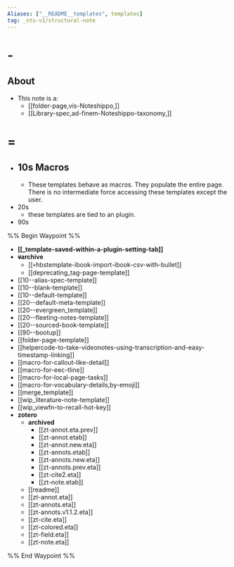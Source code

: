 ```yaml
---
Aliases: ["__README__templates", templates]
tag: _nts-v1/structural-note
---
```


# -

## About
* This note is a:
  *  [[folder-page,vis-Noteshippo,]] 
  * [[Library-spec,ad-finem-Noteshippo-taxonomy,]]

# = 

* ## 10s Macros
  * These templates behave as macros. They populate the entire page. There is no intermediate force accessing these templates except the user.
* 20s
  * these templates are tied to an plugin. 
* 90s 

%% Begin Waypoint %%
- **[[_template-saved-within-a-plugin-setting-tab]]**
- **💀archive**
	- [[💀hbstemplate-ibook-import-ibook-csv-with-bullet]]
	- [[deprecating_tag-page-template]]
- [[10--alias-spec-template]]
- [[10--blank-template]]
- [[10--default-template]]
- [[20--default-meta-template]]
- [[20--evergreen_template]]
- [[20--fleeting-notes-template]]
- [[20--sourced-book-template]]
- [[90--bootup]]
- [[folder-page-template]]
- [[helpercode-to-take-videonotes-using-transcription-and-easy-timestamp-linking]]
- [[macro-for-callout-like-detail]]
- [[macro-for-eec-tline]]
- [[macro-for-local-page-tasks]]
- [[macro-for-vocabulary-details,by-emoji]]
- [[merge_template]]
- [[wip_literature-note-template]]
- [[wip_viewfn-to-recall-hot-key]]
- **zotero**
	- **archived**
		- [[zt-annot.eta.prev]]
		- [[zt-annot.etab]]
		- [[zt-annot.new.eta]]
		- [[zt-annots.etab]]
		- [[zt-annots.new.eta]]
		- [[zt-annots.prev.eta]]
		- [[zt-cite2.eta]]
		- [[zt-note.etab]]
	- [[readme]]
	- [[zt-annot.eta]]
	- [[zt-annots.eta]]
	- [[zt-annots.v1.1.2.eta]]
	- [[zt-cite.eta]]
	- [[zt-colored.eta]]
	- [[zt-field.eta]]
	- [[zt-note.eta]]

%% End Waypoint %%
